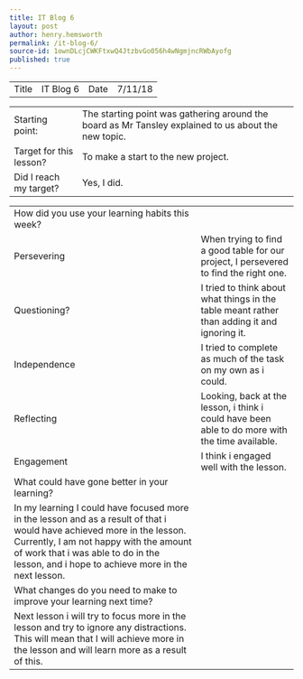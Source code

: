 ```yaml
---
title: IT Blog 6
layout: post
author: henry.hemsworth
permalink: /it-blog-6/
source-id: 1ownDLcjCWKFtxwQ4JtzbvGo056h4wNgmjncRWbAyofg
published: true
---
```

<table>
  <tr>
    <td>Title</td>
    <td>IT Blog 6</td>
    <td>Date</td>
    <td>7/11/18</td>
  </tr>
</table>


<table>
  <tr>
    <td>Starting point:</td>
    <td>The starting point was gathering around the board as Mr Tansley explained to us about the new topic.</td>
  </tr>
  <tr>
    <td>Target for this lesson?</td>
    <td>To make a start to the new project.</td>
  </tr>
  <tr>
    <td>Did I reach my target? </td>
    <td>Yes, I did.</td>
  </tr>
</table>


<table>
  <tr>
    <td>How did you use your learning habits this week?</td>
    <td></td>
  </tr>
  <tr>
    <td>Persevering</td>
    <td>When trying to find a good table for our project, I persevered to find the right one. </td>
  </tr>
  <tr>
    <td>Questioning?</td>
    <td>I tried to think about what things in the table meant rather than adding it and ignoring it.</td>
  </tr>
  <tr>
    <td>Independence</td>
    <td>I tried to complete as much of the task on my own as i could.</td>
  </tr>
  <tr>
    <td>Reflecting</td>
    <td>Looking, back at the lesson, i think i could have been able to do more with the time available. </td>
  </tr>
  <tr>
    <td>Engagement</td>
    <td>I think i engaged well with the lesson. </td>
  </tr>
  <tr>
    <td>What could have gone better in your learning?</td>
    <td></td>
  </tr>
  <tr>
    <td>In my learning I could have focused more in the lesson and as a result of that i would have achieved more in the lesson. Currently, I am not happy with the amount of work that i was able to do in the lesson, and i hope to achieve more in the next lesson.</td>
    <td></td>
  </tr>
  <tr>
    <td>What changes do you need to make to improve your learning next time?</td>
    <td></td>
  </tr>
  <tr>
    <td>Next lesson i will try to focus more in the lesson and try to ignore any distractions. This will mean that I will achieve more in the lesson and will learn more as a result of this.</td>
    <td></td>
  </tr>
</table>



